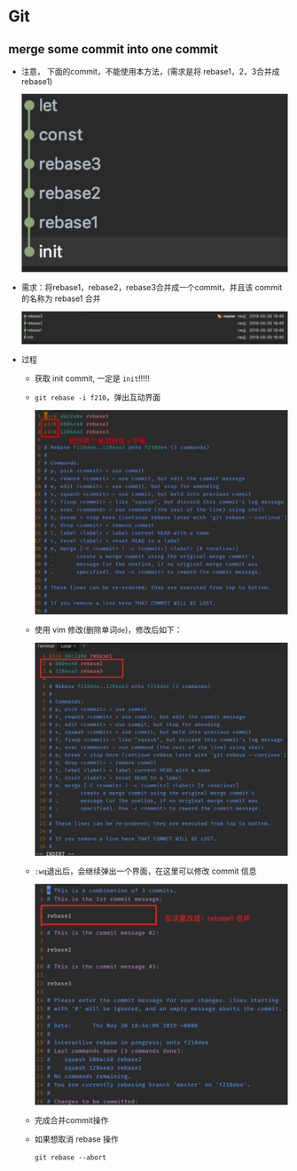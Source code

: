 # Git



## merge some commit into one commit

- 注意， 下面的commit，不能使用本方法，(需求是将 rebase1，2，3合并成rebase1)

  ![](https://raw.githubusercontent.com/wojiaofengzhongzhuifeng/image-host/master/img/20190530193126.png)

- 需求：将rebase1，rebase2，rebase3合并成一个commit，并且该 commit 的名称为 rebase1 合并

  ![](https://raw.githubusercontent.com/wojiaofengzhongzhuifeng/image-host/master/img/20190530185255.png)

- 过程

  - 获取 init commit, 一定是 `init`!!!!!

  - `git rebase -i f210`，弹出互动界面
  
    ![](https://raw.githubusercontent.com/wojiaofengzhongzhuifeng/image-host/master/img/20191009162008.png)

  - 使用 vim 修改(删除单词`de`)，修改后如下：

    ![](https://raw.githubusercontent.com/wojiaofengzhongzhuifeng/image-host/master/img/20190530185731.png)

  - `:wq`退出后，会继续弹出一个界面，在这里可以修改 commit 信息

    ![](https://raw.githubusercontent.com/wojiaofengzhongzhuifeng/image-host/master/img/20190530185929.png)

  - 完成合并commit操作

  - 如果想取消 rebase 操作

    `git rebase --abort`


